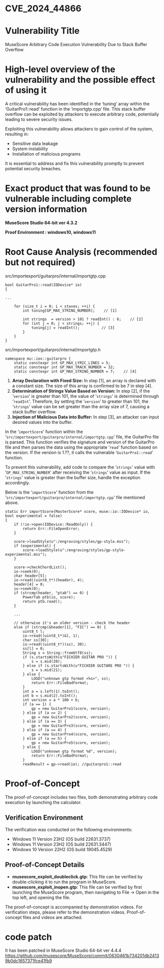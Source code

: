 # CVE_2024_44866

# Vulnerability Title
MuseScore Arbitrary Code Execution Vulnerability Due to Stack Buffer Overflow
    
# High-level overview of the vulnerability and the possible effect of using it
    
A critical vulnerability has been identified in the ‘tuning’ array within the ‘GuitarPro1::read’ function in the ‘importgtp.cpp’ file.
This stack buffer overflow can be exploited by attackers to execute arbitrary code, potentially leading to severe security issues.
    
Exploiting this vulnerability allows attackers to gain control of the system, resulting in:
    
- Sensitive data leakage
- System instability
- Installation of malicious programs
    
It is essential to address and fix this vulnerability promptly to prevent potential security breaches.
    
# Exact product that was found to be vulnerable including complete version information
    
**MuseScore Studio 64-bit ver 4.3.2**

**Proof Environment : windows10, windows11**
    
# Root Cause Analysis (recommended but not required)
    
src/importexport/guitarpro/internal/importgtp.cpp
    
```
bool GuitarPro1::read(IODevice* io)
{
    
...
    
    for (size_t i = 0; i < staves; ++i) {
        int tuning[GP_MAX_STRING_NUMBER];    // [1]
    
        int strings  = version > 101 ? readInt() : 6;    // [2]
        for (int j = 0; j < strings; ++j) {
            tuning[j] = readInt();          // [3]
        }
    }
}
```
    
src/importexport/guitarpro/internal/importgtp.h
    
```
namespace mu::iex::guitarpro {
    static constexpr int GP_MAX_LYRIC_LINES = 5;   
    static constexpr int GP_MAX_TRACK_NUMBER = 32;
    static constexpr int GP_MAX_STRING_NUMBER = 7;    // [4]
```
    
1. **Array Declaration with Fixed Size:**
In step [1], an array is declared with a constant size. The size of this array is confirmed to be 7 in step [4].
2. **Determination of Strings Value Based on Version:**
In step [2], if the ‘`version`' is greater than 101, the value of ‘`strings`' is determined through ‘`readInt`'.
Therefore, by setting the ‘`version`' to greater than 101, the ‘`strings`' value can be set greater than the array size of 7,
causing a stack buffer overflow.
3. **Injection of Malicious Data into Buffer:**
In step [3], an attacker can input desired values into the buffer.
    
In the ‘`importScore`' function within the ‘`src/importexport/guitarpro/internal/importgtp.cpp`' file,
the GuitarPro file is parsed. This function verifies the signature and version of the GuitarPro
file and then parses the data using the appropriate ‘`read`' function based on the version.
If the version is 1.??, it calls the vulnerable ‘`GuitarPro1::read`' function.
    
To prevent this vulnerability, add code to compare the ‘`strings`' value with ‘`GP_MAX_STRING_NUMBER`'
after receiving the ‘`strings`' value as input. If the ‘`strings`' value is greater than the buffer size,
handle the exception accordingly.
    
Below is the ‘`importScore`' function from the ‘`src/importexport/guitarpro/internal/importgtp.cpp`' file mentioned above.
    
```
static Err importScore(MasterScore* score, muse::io::IODevice* io, bool experimental = false)
{
    if (!io->open(IODevice::ReadOnly)) {
        return Err::FileOpenError;
    }
    
    score->loadStyle(u":/engraving/styles/gp-style.mss");
    if (experimental) {
        score->loadStyle(u":/engraving/styles/gp-style-experimental.mss");
    }
    
    score->checkChordList();
    io->seek(0);
    char header[5];
    io->read((uint8_t*)(header), 4);
    header[4] = 0;
    io->seek(0);
    if (strcmp(header, "ptab") == 0) {
        PowerTab ptb(io, score);
        return ptb.read();
    }
    
    ...
    
    // otherwise it's an older version - check the header
    else if (strcmp(&header[1], "FIC") == 0) {
        uint8_t l;
        io->read((uint8_t*)&l, 1);
        char ss[30];
        io->read((uint8_t*)(ss), 30);
        ss[l] = 0;
        String s = String::fromUtf8(ss);
        if (s.startsWith(u"FICHIER GUITAR PRO ")) {
            s = s.mid(20);
        } else if (s.startsWith(u"FICHIER GUITARE PRO ")) {
            s = s.mid(21);
        } else {
            LOGD("unknown gtp format <%s>", ss);
            return Err::FileBadFormat;
        }
        int a = s.left(1).toInt();
        int b = s.mid(2).toInt();
        int version = a * 100 + b;
        if (a == 1) {
            gp = new GuitarPro1(score, version);
        } else if (a == 2) {
            gp = new GuitarPro2(score, version);
        } else if (a == 3) {
            gp = new GuitarPro3(score, version);
        } else if (a == 4) {
            gp = new GuitarPro4(score, version);
        } else if (a == 5) {
            gp = new GuitarPro5(score, version);
        } else {
            LOGD("unknown gtp format %d", version);
            return Err::FileBadFormat;
        }
        readResult = gp->read(io); //guitarpro1::read
```
    
# Proof-of-Concept
    
The proof-of-concept includes two files, both demonstrating arbitrary code execution by launching the calculator.
    
## Verification Environment
    
The verification was conducted on the following environments:
    
- Windows 11 Version 23H2 (OS build 22631.3737)
- Windows 11 Version 23H2 (OS build 22631.3447)
- Windows 10 Version 22H2 (OS build 19045.4529)
    
## Proof-of-Concept Details
    
- **musescore_exploit_doubleclick.gtp**: This file can be verified by double-clicking it to run the program in MuseScore.
- **musescore_exploit_inopen.gtp**: This file can be verified by first launching the MuseScore program,
then navigating to File → Open in the top left, and opening the file.
    
The proof-of-concept is accompanied by demonstration videos. For verification steps, please refer to the demonstration videos.
Proof-of-concept files and videos are attached.

# code patch
It has been patched in MuseScore Studio 64-bit ver 4.4.4
https://github.com/musescore/MuseScore/commit/0630461b734201db24139b0dc1657371fce41fb9

